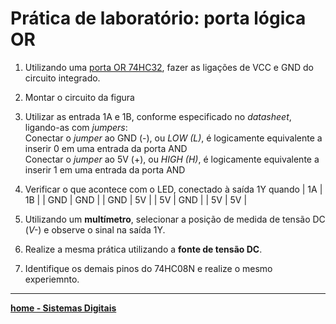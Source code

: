 # Prática de laboratório: porta lógica OR

1. Utilizando uma [porta OR 74HC32](https://claytonjasilva.github.io/sisdig_aulas/SN74HC32N_Texas.pdf), fazer as ligações de VCC e GND do circuito integrado.
2. Montar o circuito da figura  

3. Utilizar as entrada 1A e 1B, conforme especificado no *datasheet*, ligando-as com *jumpers*:  
Conectar o *jumper* ao GND (-), ou *LOW (L)*, é logicamente equivalente a inserir 0 em uma entrada da porta AND  
Conectar o *jumper* ao 5V (+), ou *HIGH (H)*, é logicamente equivalente a inserir 1 em uma entrada da porta AND
4. Verificar o que acontece com o LED, conectado à saída 1Y quando
| 1A | 1B |
| GND | GND |
| GND | 5V |
| 5V | GND |
| 5V | 5V |
5. Utilizando um **multímetro**, selecionar a posição de medida de tensão DC (*V-*) e observe o sinal na saída 1Y.
6. Realize a mesma prática utilizando a **fonte de tensão DC**.
7. Identifique os demais pinos do 74HC08N e realize o mesmo experiemnto. 

 ___
 **[home - Sistemas Digitais](https://claytonjasilva.github.io/sisdig_aulas.html)**
